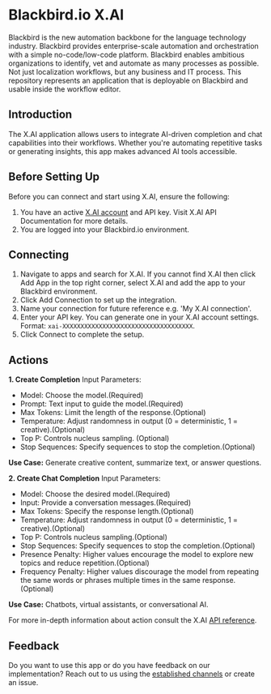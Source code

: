 # Blackbird.io X.AI

Blackbird is the new automation backbone for the language technology industry. Blackbird provides enterprise-scale automation and orchestration with a simple no-code/low-code platform. Blackbird enables ambitious organizations to identify, vet and automate as many processes as possible. Not just localization workflows, but any business and IT process. This repository represents an application that is deployable on Blackbird and usable inside the workflow editor.

## Introduction
<!-- begin docs -->
The X.AI application allows users to integrate AI-driven completion and chat capabilities into their workflows. Whether you're automating repetitive tasks or generating insights, this app makes advanced AI tools accessible.

## Before Setting Up

Before you can connect and start using X.AI, ensure the following:
1. You have an active [X.AI account](https://x.ai/) and API key. Visit X.AI API Documentation for more details.
2. You are logged into your Blackbird.io environment.

## Connecting

1. Navigate to apps and search for X.AI. If you cannot find X.AI then click Add App in the top right corner, select X.AI and add the app to your Blackbird environment.
2. Click Add Connection to set up the integration.
3. Name your connection for future reference e.g. 'My X.AI connection'.
4. Enter your API key. You can generate one in your X.AI account settings.
Format: `xai-XXXXXXXXXXXXXXXXXXXXXXXXXXXXXXXXXXXX`.
5. Click Connect to complete the setup.

## Actions

**1. Create Completion**
Input Parameters:
- Model: Choose the model.(Required)
- Prompt: Text input to guide the model.(Required)
- Max Tokens: Limit the length of the response.(Optional)
- Temperature: Adjust randomness in output (0 = deterministic, 1 = creative).(Optional)
- Top P: Controls nucleus sampling. (Optional)
- Stop Sequences: Specify sequences to stop the completion.(Optional)
  
**Use Case:** Generate creative content, summarize text, or answer questions.

**2. Create Chat Completion**
Input Parameters:
- Model: Choose the desired model.(Required)
- Input: Provide a conversation messages.(Required)
- Max Tokens: Specify the response length.(Optional)
- Temperature: Adjust randomness in output (0 = deterministic, 1 = creative).(Optional)
- Top P: Controls nucleus sampling.(Optional)
- Stop Sequences: Specify sequences to stop the completion.(Optional)
- Presence Penalty: Higher values encourage the model to explore new topics and reduce repetition.(Optional)
- Frequency Penalty: Higher values discourage the model from repeating the same words or phrases multiple times in the same response.(Optional)
  
**Use Case:** Chatbots, virtual assistants, or conversational AI.

<!-- 3. Create Embeddings(In development on X.AI side)
Input Parameters:
- **Model:** Specify the embedding model.(Required)
- **Input:** Text to be embedded.(Required)
- **Dimensions:** Number of dimensions for the vector.(Optional)
- **Encoding Format:** Choose between float or base64.(Optional)

**Use Case:** Search engines, semantic analysis, or clustering. -->

For more in-depth information about action consult the X.AI [API reference](https://docs.x.ai/api).

## Feedback
Do you want to use this app or do you have feedback on our implementation? Reach out to us using the [established channels](https://www.blackbird.io/) or create an issue.

<!-- end docs -->
